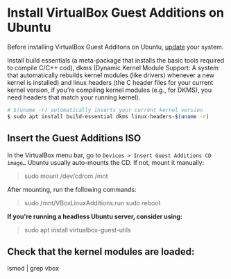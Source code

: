 # Install VirtualBox Guest Additions on Ubuntu

Before installing VirtualBox Guest Additons on Ubuntu, [update](/Linux/Ubuntu/Update.md) your system.

Install build essentials (a meta-package that installs the basic tools required to compile C/C++ cod), dkms (Dynamic Kernel Module Support: A system that automatically rebuilds kernel modules (like drivers) whenever a new kernel is installed) and linux headers (the C header files for your current kernel version, if you're compiling kernel modules (e.g., for DKMS), you need headers that match your running kernel).

```bash
# $(uname -r) automatically inserts your current kernel version
$ sudo apt install build-essential dkms linux-headers-$(uname -r)
```

## Insert the Guest Additions ISO

In the VirtualBox menu bar, go to `Devices > Insert Guest Additions CD image…` Ubuntu usually auto-mounts the CD. If not, mount it manually:

> sudo mount /dev/cdrom /mnt

After mounting, run the following commands:

> sudo /mnt/VBoxLinuxAdditions.run
> sudo reboot

**If you're running a headless Ubuntu server, consider using:**

> sudo apt install virtualbox-guest-utils

## Check that the kernel modules are loaded:

lsmod | grep vbox
